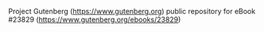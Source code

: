 Project Gutenberg (https://www.gutenberg.org) public repository for eBook #23829 (https://www.gutenberg.org/ebooks/23829)

